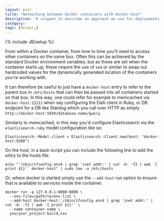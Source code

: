 ```yaml
---
layout: post
title: "Networking between docker containers with docker-host"
description: "A snippet to describe an approach we use for deployments..."
category: 
tags: [docker,]
---
```

{% include JB/setup %}

From within a Docker container, from time to time you'll need to access other containers on the same box. Often this can be achieved by the standard Docker environment variables, but as these are set when the container starts up, these require the use of `sed` or similar to swap out hardcoded values for the dynamically generated location of the containers you're working with. 

It can therefore be useful to just have a `docker-host` entry to refer to the parent box in `/etc/hosts` that can then be passed into all containers started on that box. In this way, one could refer for example to memcached via `docker-host:11211` when say configuring the Dalli client in Ruby, or DB endpoint for a DB like Stardog which you call over HTTP as simply `http://docker-host:5820/database-name/query`.

Similarly to memcached, in this way you'd configure Elasticsearch via the `elasticsearch-ruby` model configuration like so:

    Elasticsearch::Model.client = Elasticsearch::Client.new(host: "docker-host:9200")

On the host, in a bash script you can include the following line to add the entry to the hosts file:

    echo "`/sbin/ifconfig ens4 | grep 'inet addr:' | cut -d: -f2 | awk '{ print $1}'` docker-host" | sudo tee -a /etc/hosts

Or, where docker is started simply use the `--add-host` run option to ensure that is available to services inside the container.

    docker run -p 127.0.0.1:8080:8080 \
      --env-file=/path/to/env.list \
      --add-host docker-host:`/sbin/ifconfig ens4 | grep 'inet addr:' | cut -d: -f2 | awk '{ print $1}'` \
      --name container-name \
      you/your_project:build_xxx